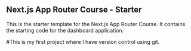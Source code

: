 ## Next.js App Router Course - Starter

This is the starter template for the Next.js App Router Course. It contains the starting code for the dashboard application.

#This is my first project where I have version control using git.


